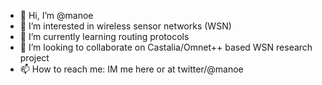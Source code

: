 - 👋 Hi, I’m @manoe
- 👀 I’m interested in wireless sensor networks (WSN)
- 🌱 I’m currently learning routing protocols
- 💞️ I’m looking to collaborate on Castalia/Omnet++ based WSN research project
- 📫 How to reach me: IM me here or at twitter/@manoe

<!---
manoe/manoe is a ✨ special ✨ repository because its `README.md` (this file) appears on your GitHub profile.
You can click the Preview link to take a look at your changes.
--->
